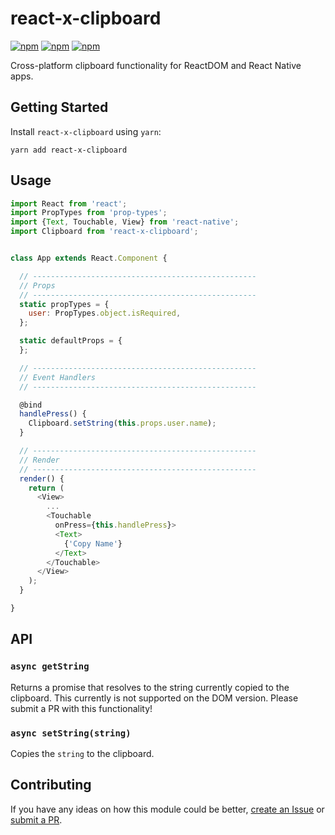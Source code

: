 # react-x-clipboard

[![npm](https://img.shields.io/npm/v/react-x-clipboard.svg)](https://www.npmjs.com/package/react-x-clipboard)
[![npm](https://img.shields.io/npm/dt/react-x-clipboard.svg)](https://www.npmjs.com/package/react-x-clipboard)
[![npm](https://img.shields.io/npm/l/react-x-clipboard.svg)](https://github.com/negativetwelve/react-x/blob/master/LICENSE)

Cross-platform clipboard functionality for ReactDOM and React Native apps.

## Getting Started

Install `react-x-clipboard` using `yarn`:

```shell
yarn add react-x-clipboard
```

## Usage

```javascript
import React from 'react';
import PropTypes from 'prop-types';
import {Text, Touchable, View} from 'react-native';
import Clipboard from 'react-x-clipboard';


class App extends React.Component {

  // --------------------------------------------------
  // Props
  // --------------------------------------------------
  static propTypes = {
    user: PropTypes.object.isRequired,
  };

  static defaultProps = {
  };

  // --------------------------------------------------
  // Event Handlers
  // --------------------------------------------------

  @bind
  handlePress() {
    Clipboard.setString(this.props.user.name);
  }

  // --------------------------------------------------
  // Render
  // --------------------------------------------------
  render() {
    return (
      <View>
        ...
        <Touchable
          onPress={this.handlePress}>
          <Text>
            {'Copy Name'}
          </Text>
        </Touchable>
      </View>
    );
  }

}
```

## API

### `async getString`

Returns a promise that resolves to the string currently copied to the clipboard. This currently is not supported on the DOM version. Please submit a PR with this functionality!

### `async setString(string)`

Copies the `string` to the clipboard.

## Contributing

If you have any ideas on how this module could be better, [create an Issue](https://github.com/negativetwelve/react-x/issues) or [submit a PR](https://github.com/negativetwelve/react-x/pulls).
